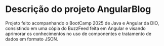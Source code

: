 # Descrição do projeto AngularBlog

Projeto feito acompanhando o BootCamp 2025 de Java e Angular da DIO, consistindo em uma cópia do BuzzFeed feita em Angular e visando aprimorar os conhecimentos no uso de componentes e tratamento de dados em formato JSON.
